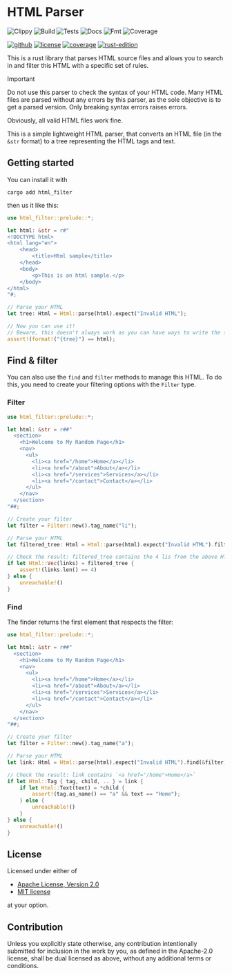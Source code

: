 # HTML Parser

![Clippy](https://github.com/t-webber/html-filter/actions/workflows/clippy.yml/badge.svg?branch=main)
![Build](https://github.com/t-webber/html-filter/actions/workflows/build.yml/badge.svg?branch=main)
![Tests](https://github.com/t-webber/html-filter/actions/workflows/tests.yml/badge.svg?branch=main)
![Docs](https://github.com/t-webber/html-filter/actions/workflows/docs.yml/badge.svg?branch=main)
![Fmt](https://github.com/t-webber/html-filter/actions/workflows/fmt.yml/badge.svg?branch=main)
![Coverage](https://github.com/t-webber/html-filter/actions/workflows/coverage.yml/badge.svg?branch=main)

[![github](https://img.shields.io/badge/GitHub-t--webber/html--parser-blue?logo=GitHub)](https://github.com/t-webber/html-parser)
[![license](https://img.shields.io/badge/Licence-MIT-darkgreen)](https://github.com/t-webber/html-parser?tab=MIT-1-ov-file)
[![coverage](https://img.shields.io/badge/Coverage-90%25-purple)](https://github.com/t-webber/html-parser/actions/workflows/nightly.yml)
[![rust-edition](https://img.shields.io/badge/Rust--edition-2024-darkred?logo=Rust)](https://doc.rust-lang.org/stable/edition-guide/rust-2024/)

This is a rust library that parses HTML source files and allows you to search in and filter this HTML with a specific set of rules.

> [!IMPORTANT]
> Do not use this parser to check the syntax of your HTML code. Many HTML files are parsed without any errors by this parser, as the sole objective is to get a parsed version. Only breaking syntax errors raises errors.
>
> Obviously, all valid HTML files work fine.

This is a simple lightweight HTML parser, that converts an HTML file (in the `&str` format) to a tree representing the HTML tags and text.

## Getting started

You can install it with

```shell
cargo add html_filter
```

then us it like this:

```rust
use html_filter::prelude::*;

let html: &str = r#"
<!DOCTYPE html>
<html lang="en">
    <head>
        <title>Html sample</title>
    </head>
    <body>
        <p>This is an html sample.</p>
    </body>
</html>
"#;

// Parse your HTML
let tree: Html = Html::parse(html).expect("Invalid HTML");

// Now you can use it!
// Beware, this doesn't always work as you can have ways to write the same HTML.
assert!(format!("{tree}") == html);
```

## Find & filter

You can also use the `find` and `filter` methods to manage this HTML. To do this, you need to create your filtering options with the `Filter` type.

### Filter

```rust
use html_filter::prelude::*;

let html: &str = r##"
  <section>
    <h1>Welcome to My Random Page</h1>
    <nav>
      <ul>
        <li><a href="/home">Home</a></li>
        <li><a href="/about">About</a></li>
        <li><a href="/services">Services</a></li>
        <li><a href="/contact">Contact</a></li>
      </ul>
    </nav>
  </section>
"##;

// Create your filter
let filter = Filter::new().tag_name("li");

// Parse your HTML
let filtered_tree: Html = Html::parse(html).expect("Invalid HTML").filter(&filter);

// Check the result: filtered_tree contains the 4 lis from the above HTML string
if let Html::Vec(links) = filtered_tree {
    assert!(links.len() == 4)
} else {
    unreachable!()
}
```

### Find

The finder returns the first element that respects the filter:

```rust
use html_filter::prelude::*;

let html: &str = r##"
  <section>
    <h1>Welcome to My Random Page</h1>
    <nav>
      <ul>
        <li><a href="/home">Home</a></li>
        <li><a href="/about">About</a></li>
        <li><a href="/services">Services</a></li>
        <li><a href="/contact">Contact</a></li>
      </ul>
    </nav>
  </section>
"##;

// Create your filter
let filter = Filter::new().tag_name("a");

// Parse your HTML
let link: Html = Html::parse(html).expect("Invalid HTML").find(&filter);

// Check the result: link contains `<a href="/home">Home</a>`
if let Html::Tag { tag, child, .. } = link {
    if let Html::Text(text) = *child {
        assert!(tag.as_name() == "a" && text == "Home");
    } else {
        unreachable!()
    }
} else {
    unreachable!()
}
```

## License

Licensed under either of

-   [Apache License, Version 2.0](LICENSE-APACHE)
-   [MIT license](LICENSE-MIT)

at your option.

## Contribution

Unless you explicitly state otherwise, any contribution intentionally submitted
for inclusion in the work by you, as defined in the Apache-2.0 license, shall be
dual licensed as above, without any additional terms or conditions.

